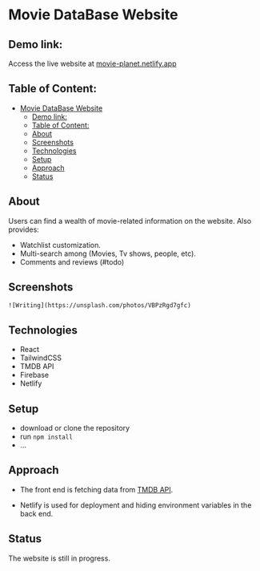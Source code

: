 # Movie DataBase Website

## Demo link:

Access the live website at [movie-planet.netlify.app](https://movie-planet.netlify.app/)

## Table of Content:

- [Movie DataBase Website](#movie-database-website)
  - [Demo link:](#demo-link)
  - [Table of Content:](#table-of-content)
  - [About](#about)
  - [Screenshots](#screenshots)
  - [Technologies](#technologies)
  - [Setup](#setup)
  - [Approach](#approach)
  - [Status](#status)

## About

Users can find a wealth of movie-related information on the website. Also provides:

- Watchlist customization.
- Multi-search among (Movies, Tv shows, people, etc).
- Comments and reviews (#todo)

## Screenshots

`![Writing](https://unsplash.com/photos/VBPzRgd7gfc)`

## Technologies

- React
- TailwindCSS
- TMDB API
- Firebase
- Netlify

## Setup

- download or clone the repository
- run `npm install`
- ...

## Approach

- The front end is fetching data from [TMDB API](https://www.themoviedb.org/documentation/api).

- Netlify is used for deployment and hiding environment variables in the back end.

## Status

The website is still in progress.

